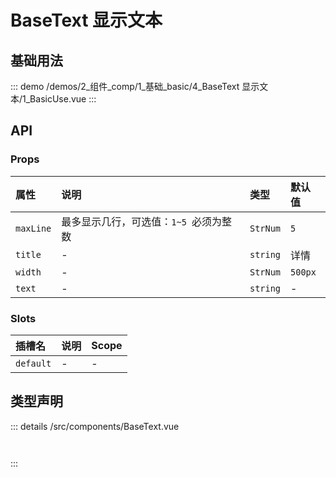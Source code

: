 # BaseText 显示文本


## 基础用法
::: demo 
/demos/2_组件_comp/1_基础_basic/4_BaseText 显示文本/1_BasicUse.vue
:::



## API 
### Props

|属性|说明|类型|默认值|
|:---|:---|:---|:---|
|`maxLine`|最多显示几行，可选值：`1~5 `必须为整数|`StrNum`|`5`|
|`title`|-|`string`|详情|
|`width`|-|`StrNum`|`500px`|
|`text`|-|`string`|-|

### Slots

|插槽名|说明|Scope|
|:---|:---|:---|
|`default`|-|-|



## 类型声明
::: details
/src/components/BaseText.vue


``` ts



```

:::  


